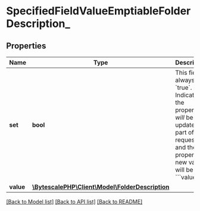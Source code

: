 # SpecifiedFieldValueEmptiableFolderDescription\_

## Properties

| Name      | Type                                                                     | Description                                                                                                                                                                                  | Notes      |
| --------- | ------------------------------------------------------------------------ | -------------------------------------------------------------------------------------------------------------------------------------------------------------------------------------------- | ---------- |
| **set**   | **bool**                                                                 | This field is always &#x60;true&#x60;. Indicates the property _will_ be updated as part of the request, and the property&#x27;s new value will be &#x60;&#x60;&#x60;value&#x60;&#x60;&#x60;. |
| **value** | [**\BytescalePHP\Client\Model\FolderDescription**](FolderDescription.md) |                                                                                                                                                                                              | [optional] |

[[Back to Model list]](../../README.md#documentation-for-models) [[Back to API list]](../../README.md#documentation-for-api-endpoints) [[Back to README]](../../README.md)

